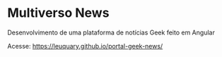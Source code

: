 # Multiverso News

Desenvolvimento de uma plataforma de notícias Geek feito em Angular

Acesse: https://leuquary.github.io/portal-geek-news/
